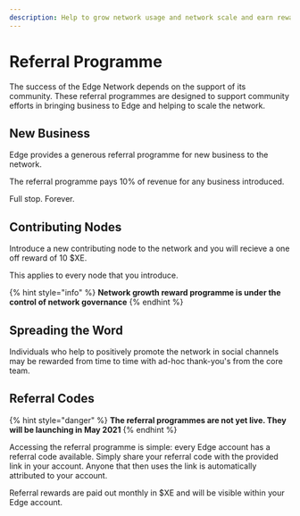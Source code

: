 ```yaml
---
description: Help to grow network usage and network scale and earn rewards.
---
```


# Referral Programme

The success of the Edge Network depends on the support of its community. These referral programmes are designed to support community efforts in bringing business to Edge and helping to scale the network.

## New Business

Edge provides a generous referral programme for new business to the network.

The referral programme pays 10% of revenue for any business introduced.

Full stop. Forever.

## Contributing Nodes

Introduce a new contributing node to the network and you will recieve a one off reward of 10 $XE.

This applies to every node that you introduce.

{% hint style="info" %}
**Network growth reward programme is under the control of network governance**
{% endhint %}

## Spreading the Word

Individuals who help to positively promote the network in social channels may be rewarded from time to time with ad-hoc thank-you's from the core team.

## Referral Codes

{% hint style="danger" %}
**The referral programmes are not yet live. They will be launching in May 2021**
{% endhint %}

Accessing the referral programme is simple: every Edge account has a referral code available. Simply share your referral code with the provided link in your account. Anyone that then uses the link is automatically attributed to your account.

Referral rewards are paid out monthly in $XE and will be visible within your Edge account.

